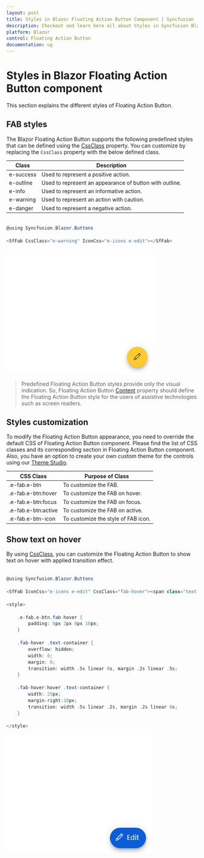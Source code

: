 ```yaml
---
layout: post
title: Styles in Blazor Floating Action Button Component | Syncfusion
description: Checkout and learn here all about Styles in Syncfusion Blazor Floating Action Button component and much more.
platform: Blazor
control: Floating Action Button
documentation: ug
---
```


# Styles in Blazor Floating Action Button component

This section explains the different styles of Floating Action Button.

## FAB styles

The Blazor Floating Action Button supports the following predefined styles that can be defined using the [CssClass](https://help.syncfusion.com/cr/blazor/Syncfusion.Blazor.Buttons.SfButton.html#Syncfusion_Blazor_Buttons_SfButton_CssClass) property. You can customize by replacing the `CssClass` property with the below defined class.

| Class | Description |
| -------- | -------- |
| e-success | Used to represent a positive action. |
| e-outline |  Used to represent an appearance of button with outline. |
| e-info |  Used to represent an informative action. |
| e-warning | Used to represent an action with caution. |
| e-danger | Used to represent a negative action. |

```csharp

@using Syncfusion.Blazor.Buttons

<SfFab CssClass="e-warning" IconCss="e-icons e-edit"></SfFab>

```

![Blazor FAB Component with Styles](./images/Style.png)

> Predefined Floating Action Button styles provide only the visual indication. So, Floating Action Button [Content](https://help.syncfusion.com/cr/blazor/Syncfusion.Blazor.Buttons.SfButton.html#Syncfusion_Blazor_Buttons_SfButton_Content) property should define the Floating Action Button style for the users of assistive technologies such as screen readers.

## Styles customization

To modify the Floating Action Button appearance, you need to override the default CSS of Floating Action Button component. Please find the list of CSS classes and its corresponding section in Floating Action Button component. Also, you have an option to create your own custom theme for the controls using our [Theme Studio](https://blazor.syncfusion.com/themestudio/).

| CSS Class | Purpose of Class |
|-----|----- |
|.e-fab.e-btn|To customize the FAB.|
|.e-fab.e-btn:hover|To customize the FAB on hover.|
|.e-fab.e-btn:focus|To customize the FAB on focus.|
|.e-fab.e-btn:active|To customize the FAB on active.|
|.e-fab.e-btn-icon|To customize the style of FAB icon.|

## Show text on hover

By using [CssClass](https://help.syncfusion.com/cr/blazor/Syncfusion.Blazor.Buttons.SfButton.html#Syncfusion_Blazor_Buttons_SfButton_CssClass), you can customize the Floating Action Button to show text on hover with applied transition effect.

```csharp

@using Syncfusion.Blazor.Buttons

<SfFab IconCss="e-icons e-edit" CssClass="fab-hover"><span class="text-container"><span class="textEle">Edit</span></span></SfFab>

<style>

    .e-fab.e-btn.fab-hover {
        padding: 6px 2px 8px 10px;
    }

    .fab-hover .text-container {
        overflow: hidden;
        width: 0;
        margin: 0;
        transition: width .5s linear 0s, margin .2s linear .5s;
    }

    .fab-hover:hover .text-container {
        width: 25px;
        margin-right:10px;
        transition: width .5s linear .2s, margin .2s linear 0s;
    }

</style>

```

![Blazor FAB Component with Hover](./images/onhover.png)

